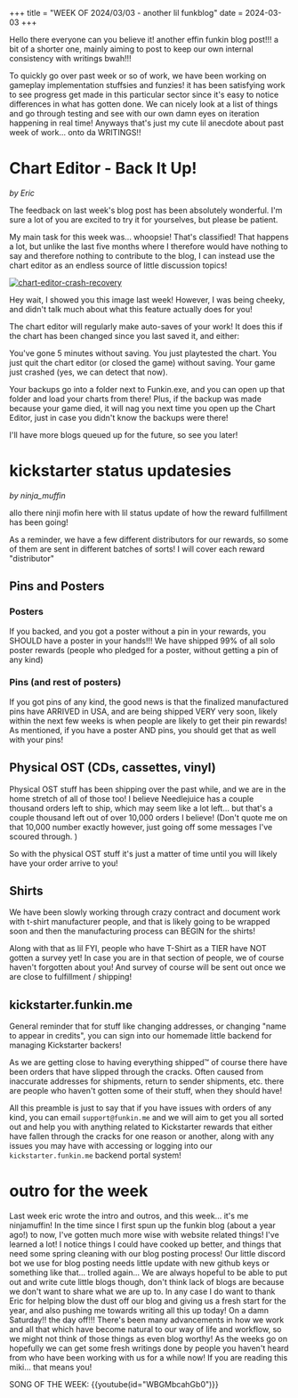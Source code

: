 +++
title = "WEEK OF 2024/03/03 - another lil funkblog"
date = 2024-03-03
+++

Hello there everyone can you believe it! another effin funkin blog post!!! a bit of a shorter one, mainly aiming to post to keep our own internal consistency with writings bwah!!!

To quickly go over past week or so of work, we have been working on gameplay implementation stuffsies and funzies! it has been satisfying work to see progress get made in this particular sector since it's easy to notice differences in what has gotten done. We can nicely look at a list of things and go through testing and see with our own damn eyes on iteration happening in real time! Anyways that's just my cute lil anecdote about past week of work... onto da WRITINGS!!


<!-- more -->
# Chart Editor - Back It Up!
*by Eric* 

The feedback on last week's blog post has been absolutely wonderful. I'm sure a lot of you are excited to try it for yourselves, but please be patient.

My main task for this week was... whoopsie! That's classified! That happens a lot, but unlike the last five months where I therefore would have nothing to say and therefore nothing to contribute to the blog, I can instead use the chart editor as an endless source of little discussion topics!

[![chart-editor-crash-recovery](https://github-production-user-asset-6210df.s3.amazonaws.com/22229331/309529823-0dd87f84-63c1-433a-9387-0ed61ea53ce0.png?X-Amz-Algorithm=AWS4-HMAC-SHA256&X-Amz-Credential=AKIAVCODYLSA53PQK4ZA%2F20240303%2Fus-east-1%2Fs3%2Faws4_request&X-Amz-Date=20240303T064519Z&X-Amz-Expires=300&X-Amz-Signature=9685ab7dc904f8478de869a355d103c5f94d085ce9a48f518e04a6e27f963a17&X-Amz-SignedHeaders=host&actor_id=22229331&key_id=0&repo_id=587487847)](https://youtu.be/kU0SmxKucCw)

Hey wait, I showed you this image last week! However, I was being cheeky, and didn't talk much about what this feature actually does for you!

The chart editor will regularly make auto-saves of your work! It does this if the chart has been changed since you last saved it, and either:

You've gone 5 minutes without saving.
You just playtested the chart.
You just quit the chart editor (or closed the game) without saving.
Your game just crashed (yes, we can detect that now).

Your backups go into a folder next to Funkin.exe, and you can open up that folder and load your charts from there! Plus, if the backup was made because your game died, it will nag you next time you open up the Chart Editor, just in case you didn't know the backups were there!

I'll have more blogs queued up for the future, so see you later!
    
# kickstarter status updatesies
*by ninja_muffin* 

allo there ninji mofin here with lil status update of how the reward fulfillment has been going!

As a reminder, we have a few different distributors for our rewards, so some of them are sent in different batches of sorts! I will cover each reward "distributor"

## Pins and Posters 
### Posters
If you backed, and you got a poster without a pin in your rewards, you SHOULD have a poster in your hands!!! We have shipped 99% of all solo poster rewards (people who pledged for a poster, without getting a pin of any kind)

### Pins (and rest of posters)
If you got pins of any kind, the good news is that the finalized manufactured pins have ARRIVED in USA, and are being shipped VERY very soon, likely within the next few weeks is when people are likely to get their pin rewards! As mentioned, if you have a poster AND pins, you should get that as well with your pins!

## Physical OST (CDs, cassettes, vinyl) 
Physical OST stuff has been shipping over the past while, and we are in the home stretch of all of those too! I believe Needlejuice has a couple thousand orders left to ship, which may seem like a lot left... but that's a couple thousand left out of over 10,000 orders I believe! (Don't quote me on that 10,000 number exactly however, just going off some messages I've scoured through. )

So with the physical OST stuff it's just a matter of time until you will likely have your order arrive to you!

## Shirts
We have been slowly working through crazy contract and document work with t-shirt manufacturer people, and that is likely going to be wrapped soon and then the manufacturing process can BEGIN for the shirts! 

Along with that as lil FYI, people who have T-Shirt as a TIER have NOT gotten a survey yet! In case you are in that section of people, we of course haven't forgotten about you! And survey of course will be sent out once we are close to fulfillment / shipping!

## kickstarter.funkin.me
General reminder that for stuff like changing addresses, or changing "name to appear in credits", you can sign into our homemade little backend for managing Kickstarter backers!


As we are getting close to having everything shipped:tm: of course there have been orders that have slipped through the cracks. Often caused from inaccurate addresses for shipments, return to sender shipments, etc. there are people who haven't gotten some of their stuff, when they should have! 

All this preamble is just to say that if you have issues with orders of any kind, you can email `support@funkin.me` and we will aim to get you all sorted out and help you with anything related to Kickstarter rewards that either have fallen through the cracks for one reason or another, along with any issues you may have with accessing or logging into our `kickstarter.funkin.me` backend portal system!

# outro for the week

Last week eric wrote the intro and outros, and this week... it's me ninjamuffin! In the time since I first spun up the funkin blog (about a year ago!) to now, I've gotten much more wise with website related things! I've learned a lot! I notice things I could have cooked up better, and things that need some spring cleaning with our blog posting process! Our little discord bot we use for blog posting needs little update with new github keys or something like that... trolled again... We are always hopeful to be able to put out and write cute little blogs though, don't think lack of blogs are because we don't want to share what we are up to. In any case I do want to thank Eric for helping blow the dust off our blog and giving us a fresh start for the year, and also pushing me towards writing all this up today! On a damn Saturday!! the day off!!! There's been many advancements in how we work and all that which have become natural to our way of life and workflow, so we might not think of those things as even blog worthy! As the weeks go on hopefully we can get some fresh writings done by people you haven't heard from who have been working with us for a while now! If you are reading this miki... that means you!

SONG OF THE WEEK: {{youtube(id="WBGMbcahGb0")}}
